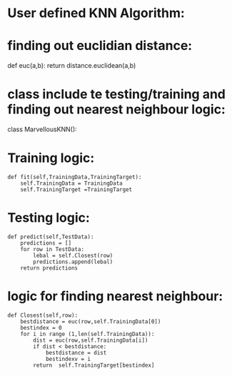 # User defined KNN Algorithm:


# finding out euclidian distance:
def euc(a,b):
    return distance.euclidean(a,b)

# class include te testing/training and finding out nearest neighbour logic:

class MarvellousKNN():

# Training logic:
    def fit(self,TrainingData,TrainingTarget):
        self.TrainingData = TrainingData
        self.TrainingTarget =TrainingTarget

 # Testing logic:
    def predict(self,TestData):
        predictions = []
        for row in TestData:
            lebal = self.Closest(row)
            predictions.append(lebal)
        return predictions

# logic for finding nearest neighbour:
    def Closest(self,row):
        bestdistance = euc(row,self.TrainingData[0])
        bestindex = 0
        for i in range (1,len(self.TrainingData)):
            dist = euc(row,self.TrainingData[i])
            if dist < bestdistance:
                bestdistance = dist
                bestindexv = i
            return  self.TrainingTarget[bestindex]
